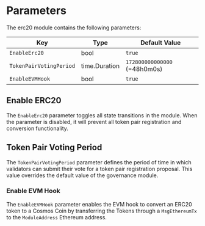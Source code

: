 <!--
order: 7
-->

# Parameters

The erc20 module contains the following parameters:

| Key                     | Type          | Default Value                 |
| ----------------------- | ------------- | ----------------------------- |
| `EnableErc20`    | bool          | `true`                        |
| `TokenPairVotingPeriod` | time.Duration | `172800000000000`  (=48h0m0s) |
| `EnableEVMHook`         | bool          | `true`                        |

## Enable ERC20

The `EnableErc20` parameter toggles all state transitions in the module. When the parameter is disabled, it will prevent all token pair registration and conversion functionality.

## Token Pair Voting Period

The `TokenPairVotingPeriod` parameter defines the period of time in which validators can submit their vote for a token pair registration proposal. This value overrides the default value of the governance module.

### Enable EVM Hook

The `EnableEVMHook` parameter enables the EVM hook to convert an ERC20 token to a Cosmos Coin by transferring the Tokens through a `MsgEthereumTx`  to the `ModuleAddress` Ethereum address.
